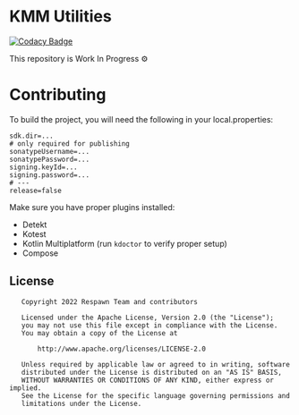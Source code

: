 # KMM Utilities

[![Codacy Badge](https://api.codacy.com/project/badge/Grade/164d19d053f545abb023ca73d09b6def)](https://app.codacy.com/gh/respawn-app/kmmutils?utm_source=github.com&utm_medium=referral&utm_content=respawn-app/kmmutils&utm_campaign=Badge_Grade_Settings)

This repository is Work In Progress ⚙️

# Contributing

To build the project, you will need the following in your local.properties:

```properties
sdk.dir=...
# only required for publishing
sonatypeUsername=...
sonatypePassword=...
signing.keyId=...
signing.password=...
# --- 
release=false
```

Make sure you have proper plugins installed:

* Detekt
* Kotest
* Kotlin Multiplatform (run `kdoctor` to verify proper setup)
* Compose

## License

```
   Copyright 2022 Respawn Team and contributors

   Licensed under the Apache License, Version 2.0 (the "License");
   you may not use this file except in compliance with the License.
   You may obtain a copy of the License at

       http://www.apache.org/licenses/LICENSE-2.0

   Unless required by applicable law or agreed to in writing, software
   distributed under the License is distributed on an "AS IS" BASIS,
   WITHOUT WARRANTIES OR CONDITIONS OF ANY KIND, either express or implied.
   See the License for the specific language governing permissions and
   limitations under the License.

```
